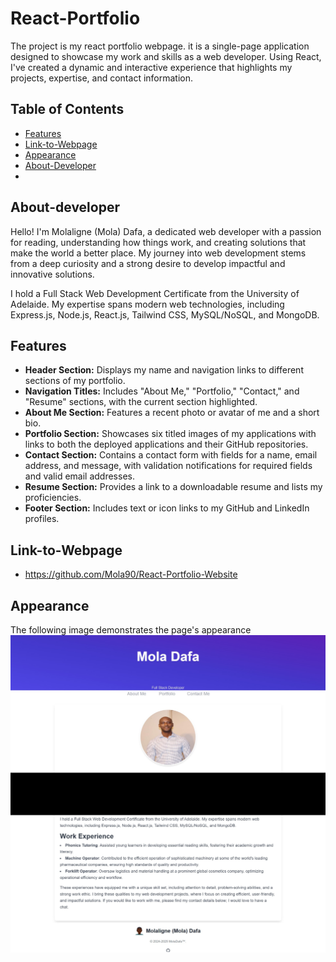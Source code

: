 # React-Portfolio

The project is my react portfolio webpage. it is a single-page application designed to showcase my work and skills as a web developer. Using React, I've created a dynamic and interactive experience that highlights my projects, expertise, and contact information. 

## Table of Contents

- [Features](#features)
- [Link-to-Webpage](#Link-to-Webpage)
- [Appearance](#Appearance)
- [About-Developer](#About-developer)
- 


## About-developer

Hello! I'm Molaligne (Mola) Dafa, a dedicated web developer with a passion for reading, understanding how things work, and creating solutions that make the world a better place. My journey into web development stems from a deep curiosity and a strong desire to develop impactful and innovative solutions.

I hold a Full Stack Web Development Certificate from the University of Adelaide. My expertise spans modern web technologies, including Express.js, Node.js, React.js, Tailwind CSS, MySQL/NoSQL, and MongoDB.

## Features

- **Header Section:** Displays my name and navigation links to different sections of my portfolio.
- **Navigation Titles:** Includes "About Me," "Portfolio," "Contact," and "Resume" sections, with the current section highlighted.
- **About Me Section:** Features a recent photo or avatar of me and a short bio.
- **Portfolio Section:** Showcases six titled images of my applications with links to both the deployed applications and their GitHub repositories.
- **Contact Section:** Contains a contact form with fields for a name, email address, and message, with validation notifications for required fields and valid email addresses.
- **Resume Section:** Provides a link to a downloadable resume and lists my proficiencies.
- **Footer Section:** Includes text or icon links to my GitHub and LinkedIn profiles.


  
## Link-to-Webpage
- https://github.com/Mola90/React-Portfolio-Website

## Appearance

The following image demonstrates the page's appearance
![Screenshot of webpage](/public/images/Screen%20Capture%20011%20-%20Vite%20+%20React%20-%20localhost.jpg)
